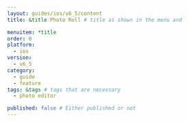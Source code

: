 ```yaml
---
layout: guides/ios/v6_5/content
title: &title Photo Roll # title as shown in the menu and 

menuitem: *title
order: 0
platform:
  - ios
version:
  - v6_5
category: 
  - guide
  - feature
tags: &tags # tags that are necessary
  - photo editor 

published: false # Either published or not 
---
```

